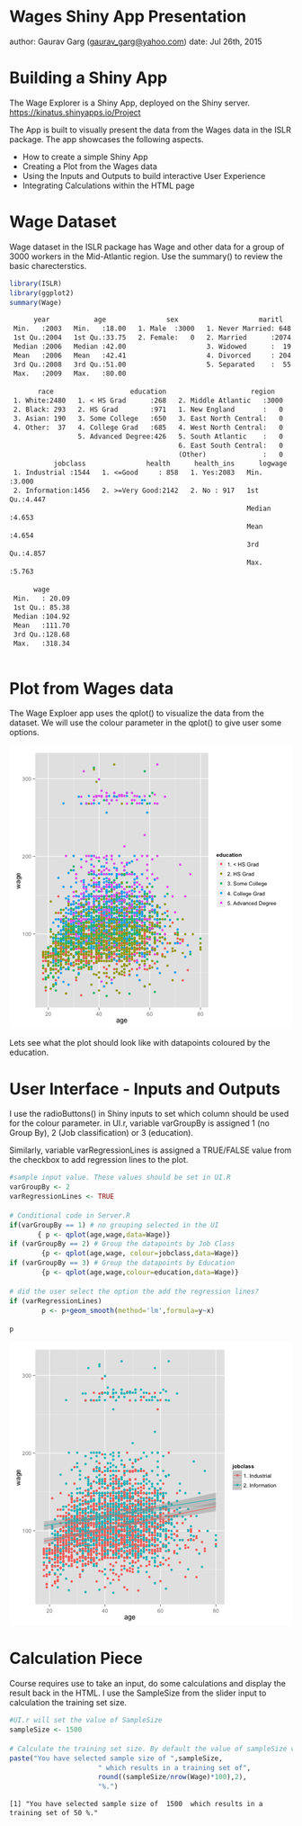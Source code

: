 Wages Shiny App Presentation
========================================================
author: Gaurav Garg (gaurav_garg@yahoo.com)
date: Jul 26th, 2015

Building a Shiny App
========================================================
The Wage Explorer is a Shiny App, deployed on the Shiny server. 
https://kinatus.shinyapps.io/Project

The App is built to visually present the data from the Wages data in the ISLR package. The app showcases the following aspects.
- How to create a simple Shiny App
- Creating a Plot from the Wages data
- Using the Inputs and Outputs to build interactive User Experience
- Integrating Calculations within the HTML page

Wage Dataset 
========================================================
Wage dataset in the ISLR package has Wage and other data for a group of 3000 workers in the Mid-Atlantic region. Use the summary() to review the basic charecterstics.

```r
library(ISLR)
library(ggplot2)
summary(Wage)
```

```
      year           age               sex                    maritl    
 Min.   :2003   Min.   :18.00   1. Male  :3000   1. Never Married: 648  
 1st Qu.:2004   1st Qu.:33.75   2. Female:   0   2. Married      :2074  
 Median :2006   Median :42.00                    3. Widowed      :  19  
 Mean   :2006   Mean   :42.41                    4. Divorced     : 204  
 3rd Qu.:2008   3rd Qu.:51.00                    5. Separated    :  55  
 Max.   :2009   Max.   :80.00                                           
                                                                        
       race                   education                     region    
 1. White:2480   1. < HS Grad      :268   2. Middle Atlantic   :3000  
 2. Black: 293   2. HS Grad        :971   1. New England       :   0  
 3. Asian: 190   3. Some College   :650   3. East North Central:   0  
 4. Other:  37   4. College Grad   :685   4. West North Central:   0  
                 5. Advanced Degree:426   5. South Atlantic    :   0  
                                          6. East South Central:   0  
                                          (Other)              :   0  
           jobclass               health      health_ins      logwage     
 1. Industrial :1544   1. <=Good     : 858   1. Yes:2083   Min.   :3.000  
 2. Information:1456   2. >=Very Good:2142   2. No : 917   1st Qu.:4.447  
                                                           Median :4.653  
                                                           Mean   :4.654  
                                                           3rd Qu.:4.857  
                                                           Max.   :5.763  
                                                                          
      wage       
 Min.   : 20.09  
 1st Qu.: 85.38  
 Median :104.92  
 Mean   :111.70  
 3rd Qu.:128.68  
 Max.   :318.34  
                 
```

Plot from Wages data
========================================================
The Wage Exploer app uses the qplot() to visualize the data from the dataset. We will use the colour parameter in the qplot() to give user some options.

![plot of chunk unnamed-chunk-2](WagesShinyAppDeck-figure/unnamed-chunk-2-1.png) 

Lets see what the plot should look like with datapoints coloured by the education. 

User Interface - Inputs and Outputs
========================================================
I use the radioButtons() in Shiny inputs to set which column should be used for the colour parameter. in UI.r, variable varGroupBy is assigned 1 (no Group By), 2 (Job classification) or 3 (education).

Similarly, variable varRegressionLines is assigned a TRUE/FALSE value from the checkbox to add regression lines to the plot.

```r
#sample input value. These values should be set in UI.R
varGroupBy <- 2
varRegressionLines <- TRUE

# Conditional code in Server.R
if(varGroupBy == 1) # no grouping selected in the UI
       { p <- qplot(age,wage,data=Wage)}
if (varGroupBy == 2) # Group the datapoints by Job Class
        {p <- qplot(age,wage, colour=jobclass,data=Wage)}
if (varGroupBy == 3) # Group the datapoints by Education
        {p <- qplot(age,wage,colour=education,data=Wage)}

# did the user select the option the add the regression lines?                        
if (varRegressionLines)
        p <- p+geom_smooth(method='lm',formula=y~x)
        
p
```

![plot of chunk unnamed-chunk-3](WagesShinyAppDeck-figure/unnamed-chunk-3-1.png) 

Calculation Piece
========================================================
Course requires use to take an input, do some calculations and display the result back in the HTML. I use the SampleSize from the slider input to calculation the training set size.

```r
#UI.r will set the value of SampleSize
sampleSize <- 1500

# Calculate the training set size. By default the value of sampleSize variable is set to 1500
paste("You have selected sample size of ",sampleSize,
                      " which results in a training set of", 
                      round((sampleSize/nrow(Wage)*100),2),
                      "%.")
```

```
[1] "You have selected sample size of  1500  which results in a training set of 50 %."
```
